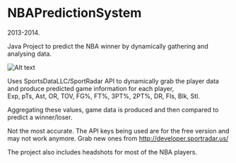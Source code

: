 # NBAPredictionSystem

2013-2014. 

Java Project to predict the NBA winner by dynamically gathering and analysing data.

![Alt text](/src/nba-1.PNG?raw=true "Main Screen")

Uses SportsDataLLC/SportRadar API to dynamically grab the player data and produce predicted game information for each player,<br />
Exp, pTs, Ast, OR, TOV, FG%, FT%, 3PT%, 2PT%, DR, FIs, Blk, Stl.

Aggregating these values, game data is produced and then compared to predict a winner/loser. 

Not the most accurate. The API keys being used are for the free version and may not work anymore. Grab new ones from http://developer.sportradar.us/

The project also includes headshots for most of the NBA players.


